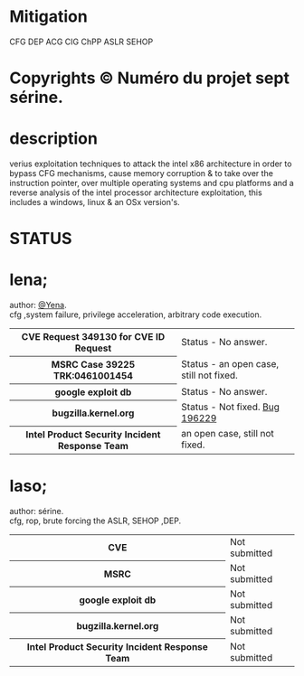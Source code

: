# Mitigation
CFG DEP ACG CIG ChPP ASLR SEHOP

# Copyrights © Numéro du projet sept sérine.

# description
verius exploitation techniques to attack the intel x86 architecture in order to bypass CFG mechanisms, cause memory corruption & to take over the instruction pointer, over multiple operating systems and cpu platforms and a reverse analysis of the intel processor architecture exploitation, this includes a windows, linux & an OSx version's.

# STATUS

# lena;
author: <html><a href="https://twitter.com/Yena0xC5">@Yena</a></html>.<br>
cfg ,system failure, privilege acceleration, arbitrary code execution.

<table>
    <tr>
        <th>CVE Request 349130 for CVE ID Request</th>
        <td>Status - No answer.</td>
    </tr>
    <tr>
        <th>MSRC Case 39225 TRK:0461001454</th>
        <td>Status - an open case, still not fixed.</td>
    <tr>
        <th>google exploit db</th>
        <td>Status - No answer.</td>
     <tr/>
    <tr>
        <th>bugzilla.kernel.org</th>
        <td>Status - Not fixed. <a href="https://bugzilla.kernel.org/show_bug.cgi?id=196229">Bug 196229</a></td>
	</tr>
	<tr>
	<th>Intel Product Security Incident Response Team</th>
	<td>an open case, still not fixed.</td>
</table>

# Iaso; 
author: sérine.<br>
cfg, rop, brute forcing the ASLR, SEHOP ,DEP.

<table>
    <tr>
        <th>CVE </th>
        <td>Not submitted</td>
    </tr>
    <tr>
        <th>MSRC</th>
        <td>Not submitted</td>
    <tr>
        <th>google exploit db</th>
        <td>Not submitted</td>
     <tr/>
    <tr>
        <th>bugzilla.kernel.org</th>
        <td>Not submitted</td>
	</tr>
	<tr>
	<th>Intel Product Security Incident Response Team</th>
	<td>Not submitted</td>
</table>


